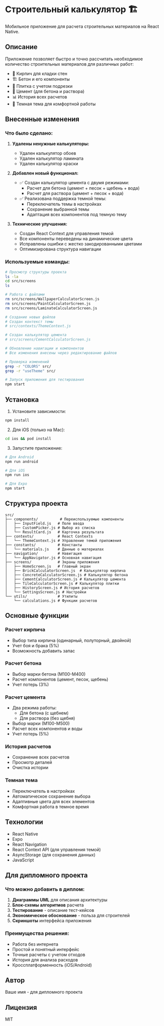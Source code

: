 # Строительный калькулятор 🏗️

Мобильное приложение для расчета строительных материалов на React Native.

## Описание

Приложение позволяет быстро и точно рассчитать необходимое количество строительных материалов для различных работ:
- 🧱 Кирпич для кладки стен
- 🏗️ Бетон и его компоненты
- 🔲 Плитка с учетом подрезки
- 🏢 Цемент (для бетона и раствора)
- 📊 История всех расчетов
- 🌙 Темная тема для комфортной работы

## Внесенные изменения

### Что было сделано:
1. **Удалены ненужные калькуляторы:**
   - Удален калькулятор обоев
   - Удален калькулятор ламината
   - Удален калькулятор краски

2. **Добавлен новый функционал:**
   - ✅ Создан калькулятор цемента с двумя режимами:
     - Расчет для бетона (цемент + песок + щебень + вода)
     - Расчет для раствора (цемент + песок + вода)
   - ✅ Реализована поддержка темной темы:
     - Переключатель темы в настройках
     - Сохранение выбранной темы
     - Адаптация всех компонентов под темную тему

3. **Технические улучшения:**
   - Создан React Context для управления темой
   - Все компоненты переведены на динамические цвета
   - Исправлены ошибки с жестко закодированными цветами
   - Оптимизирована структура навигации

### Используемые команды:

```bash
# Просмотр структуры проекта
ls -la
cd src/screens
ls

# Работа с файлами
rm src/screens/WallpaperCalculatorScreen.js
rm src/screens/PaintCalculatorScreen.js
rm src/screens/LaminateCalculatorScreen.js

# Создание новых файлов
# Создан контекст темы
# src/contexts/ThemeContext.js

# Создан калькулятор цемента
# src/screens/CementCalculatorScreen.js

# Обновление навигации и компонентов
# Все изменения внесены через редактирование файлов

# Проверка изменений
grep -r "COLORS" src/
grep -r "useTheme" src/

# Запуск приложения для тестирования
npm start
```

## Установка

1. Установите зависимости:
```bash
npm install
```

2. Для iOS (только на Mac):
```bash
cd ios && pod install
```

3. Запустите приложение:
```bash
# Для Android
npm run android

# Для iOS
npm run ios

# Для Expo
npm start
```

## Структура проекта

```
src/
├── components/          # Переиспользуемые компоненты
│   ├── InputField.js   # Поле ввода
│   ├── CustomPicker.js # Выбор из списка
│   └── ResultCard.js   # Карточка результата
├── contexts/           # React Contexts
│   └── ThemeContext.js # Управление темой приложения
├── constants/          # Константы
│   └── materials.js    # Данные о материалах
├── navigation/         # Навигация
│   └── AppNavigator.js # Основная навигация
├── screens/            # Экраны приложения
│   ├── HomeScreen.js   # Главный экран
│   ├── BrickCalculatorScreen.js  # Калькулятор кирпича
│   ├── ConcreteCalculatorScreen.js # Калькулятор бетона
│   ├── CementCalculatorScreen.js # Калькулятор цемента
│   ├── TileCalculatorScreen.js # Калькулятор плитки
│   ├── HistoryScreen.js # История расчетов
│   └── SettingsScreen.js # Настройки
└── utils/              # Утилиты
    └── calculations.js # Функции расчетов
```

## Основные функции

### Расчет кирпича
- Выбор типа кирпича (одинарный, полуторный, двойной)
- Учет боя и брака (5%)
- Возможность добавить запас

### Расчет бетона
- Выбор марки бетона (М100-М400)
- Расчет компонентов (цемент, песок, щебень)
- Учет потерь (3%)

### Расчет цемента
- Два режима работы:
  - Для бетона (с щебнем)
  - Для раствора (без щебня)
- Выбор марки (М100-М500)
- Расчет всех компонентов и воды
- Учет потерь (5%)

### История расчетов
- Сохранение всех расчетов
- Просмотр деталей
- Очистка истории

### Темная тема
- Переключатель в настройках
- Автоматическое сохранение выбора
- Адаптивные цвета для всех элементов
- Комфортная работа в темное время

## Технологии

- React Native
- Expo
- React Navigation
- React Context API (для управления темой)
- AsyncStorage (для сохранения данных)
- JavaScript

## Для дипломного проекта

### Что можно добавить в диплом:
1. **Диаграммы UML** для описания архитектуры
2. **Блок-схемы алгоритмов** расчета
3. **Тестирование** - описание тест-кейсов
4. **Экономическое обоснование** - польза для строителей
5. **Скриншоты** интерфейса приложения

### Преимущества решения:
- Работа без интернета
- Простой и понятный интерфейс
- Точные расчеты с учетом отходов
- История для анализа расходов
- Кроссплатформенность (iOS/Android)

## Автор

Ваше имя - для дипломного проекта

## Лицензия

MIT
